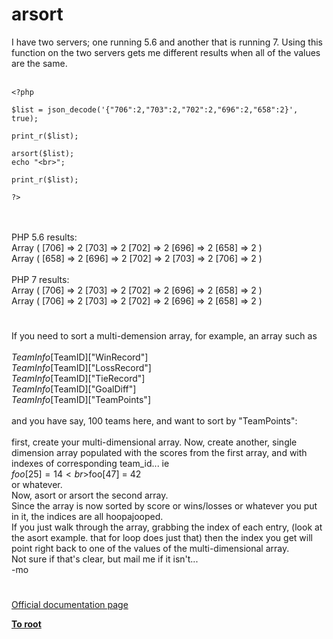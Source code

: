 # arsort



I have two servers; one running 5.6 and another that is running 7.  Using this function on the two servers gets me different results when all of the values are the same.  <br><br>

```
<?php

$list = json_decode('{"706":2,"703":2,"702":2,"696":2,"658":2}', true);

print_r($list);

arsort($list);
echo "<br>";

print_r($list);

?>
```
<br><br>PHP 5.6 results:<br>Array ( [706] =&gt; 2 [703] =&gt; 2 [702] =&gt; 2 [696] =&gt; 2 [658] =&gt; 2 ) <br>Array ( [658] =&gt; 2 [696] =&gt; 2 [702] =&gt; 2 [703] =&gt; 2 [706] =&gt; 2 )<br><br>PHP 7 results:<br>Array ( [706] =&gt; 2 [703] =&gt; 2 [702] =&gt; 2 [696] =&gt; 2 [658] =&gt; 2 ) <br>Array ( [706] =&gt; 2 [703] =&gt; 2 [702] =&gt; 2 [696] =&gt; 2 [658] =&gt; 2 )  

#

If you need to sort a multi-demension array, for example, an array such as <br><br>$TeamInfo[$TeamID]["WinRecord"] <br>$TeamInfo[$TeamID]["LossRecord"] <br>$TeamInfo[$TeamID]["TieRecord"] <br>$TeamInfo[$TeamID]["GoalDiff"]<br>$TeamInfo[$TeamID]["TeamPoints"] <br><br>and you have say, 100 teams here, and want to sort by "TeamPoints":<br><br>first, create your multi-dimensional array. Now, create another, single dimension array populated with the scores from the first array, and with indexes of corresponding team_id... ie<br>$foo[25] = 14<br>$foo[47] = 42<br>or whatever.<br>Now, asort or arsort the second array.<br>Since the array is now sorted by score or wins/losses or whatever you put in it, the indices are all hoopajooped.<br>If you just walk through the array, grabbing the index of each entry, (look at the asort example. that for loop does just that) then the index you get will point right back to one of the values of the multi-dimensional array.<br>Not sure if that&apos;s clear, but mail me if it isn&apos;t...<br>-mo  

#

[Official documentation page](https://www.php.net/manual/en/function.arsort.php)

**[To root](/README.md)**